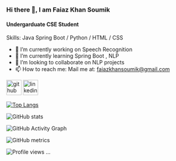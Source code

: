 
### Hi there 👋, I am Faiaz Khan Soumik
#### Undergarduate CSE Student

Skills: Java Spring Boot / Python / HTML / CSS

- 🔭 I’m currently working on Speech Recognition 
- 🌱 I’m currently learning Spring Boot , NLP 
- 👯 I’m looking to collaborate on NLP projects 
- 📫 How to reach me: Mail me at: faiazkhansoumik@gmail.com 


[<img src='https://cdn.jsdelivr.net/npm/simple-icons@3.0.1/icons/github.svg' alt='github' height='40'>](https://github.com/Faiaz07)  [<img src='https://cdn.jsdelivr.net/npm/simple-icons@3.0.1/icons/linkedin.svg' alt='linkedin' height='40'>](https://www.linkedin.com/in/faiazkhansoumik97/)  


[![Top Langs](https://github-readme-stats.vercel.app/api/top-langs/?username=Faiaz07)](https://github.com/anuraghazra/github-readme-stats)

![GitHub stats](https://github-readme-stats.vercel.app/api?username=Faiaz07&show_icons=true)  

![GitHub Activity Graph](https://activity-graph.herokuapp.com/graph?username=Faiaz07)  

![GitHub metrics](https://metrics.lecoq.io/Faiaz07)  

![Profile views](https://gpvc.arturio.dev/Faiaz07)   ...

